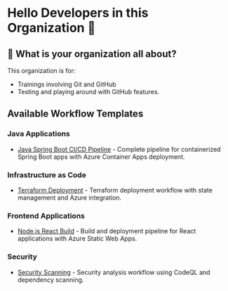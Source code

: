 # Hello Developers in this Organization 👋

## 🧙 What is your organization all about?
This organization is for:
- Trainings involving Git and GitHub
- Testing and playing around with GitHub features.

## Available Workflow Templates

### Java Applications
- [Java Spring Boot CI/CD Pipeline](.github/workflow-templates/01-template-java-app-build.yml) - Complete pipeline for containerized Spring Boot apps with Azure Container Apps deployment.

### Infrastructure as Code
- [Terraform Deployment](.github/workflow-templates/02-template-terraform.yml) - Terraform deployment workflow with state management and Azure integration.

### Frontend Applications
- [Node.js React Build](.github/workflow-templates/03-template-react-build.yml) - Build and deployment pipeline for React applications with Azure Static Web Apps.

### Security
- [Security Scanning](.github/workflow-templates/04-template-security-scan.yml) - Security analysis workflow using CodeQL and dependency scanning.

<!--
**Here are some ideas to get you started:**
 Contribution guidelines - how can the community get involved?
👩‍💻 Useful resources - where can the community find your docs? Is there anything else the community should know?
🍿 Fun facts - what does your team eat for breakfast?
 Remember, you can do mighty things with the power of [Markdown](https://docs.github.com/github/writing-on-github/getting-started-with-writing-and-formatting-on-github/basic-writing-and-formatting-syntax)
-->
